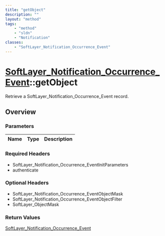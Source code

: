 ```yaml
---
title: "getObject"
description: ""
layout: "method"
tags:
    - "method"
    - "sldn"
    - "Notification"
classes:
    - "SoftLayer_Notification_Occurrence_Event"
---
```

# [SoftLayer_Notification_Occurrence_Event](/reference/services/SoftLayer_Notification_Occurrence_Event)::getObject

Retrieve a SoftLayer_Notification_Occurrence_Event record.


## Overview 


### Parameters 
|Name | Type | Description |
| --- | --- | --- |


### Required Headers
* SoftLayer_Notification_Occurrence_EventInitParameters
* authenticate

### Optional Headers
* SoftLayer_Notification_Occurrence_EventObjectMask
* SoftLayer_Notification_Occurrence_EventObjectFilter
* SoftLayer_ObjectMask

### Return Values
<a href='/reference/datatypes/SoftLayer_Notification_Occurrence_Event'>SoftLayer_Notification_Occurrence_Event </a>

